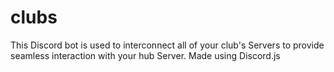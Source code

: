 # clubs
This Discord bot is used to interconnect all of your club's Servers to provide seamless interaction with your hub Server. Made using Discord.js

